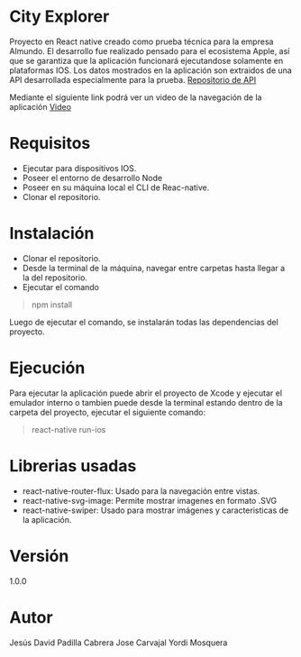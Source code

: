 # City Explorer

Proyecto en React native creado como prueba técnica para la empresa Almundo.
El desarrollo fue realizado pensado para el ecosistema Apple, así que se garantiza que la aplicación funcionará ejecutandose solamente en plataformas IOS.
Los datos mostrados en la aplicación son extraidos de una API desarrollada especialmente para la prueba.
[Repositorio de API](https://github.com/DavidPadilla12/CityExplorer_API.git)

Mediante el siguiente link podrá ver un video de la navegación de la aplicación [Video](https://www.youtube.com/watch?v=jxwCojAkuUc&feature=youtu.be)

# Requisitos

- Ejecutar para dispositivos IOS.
- Poseer el entorno de desarrollo Node
- Poseer en su máquina local el CLI de Reac-native.
- Clonar el repositorio.

# Instalación

- Clonar el repositorio.
- Desde la terminal de la máquina, navegar entre carpetas hasta llegar a la del repositorio.
- Ejecutar el comando

> npm install

Luego de ejecutar el comando, se instalarán todas las dependencias del proyecto.

# Ejecución

Para ejecutar la aplicación puede abrir el proyecto de Xcode y ejecutar el emulador interno o tambien puede desde la terminal estando dentro de la carpeta del proyecto, ejecutar el siguiente comando:

> react-native run-ios

# Librerias usadas

- react-native-router-flux: Usado para la navegación entre vistas.
- react-native-svg-image: Permite mostrar imagenes en formato .SVG
- react-native-swiper: Usado para mostrar imágenes y caracteristicas de la aplicación.

# Versión

1.0.0

# Autor

Jesús David Padilla Cabrera
Jose Carvajal
Yordi Mosquera


